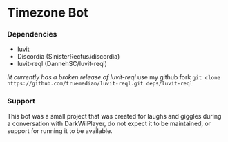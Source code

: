
# Timezone Bot

### Dependencies
- [luvit](https://luvit.io)
- Discordia (SinisterRectus/discordia)
- luvit-reql (DannehSC/luvit-reql)

*lit currently has a broken release of luvit-reql*
use my github fork `git clone https://github.com/truemedian/luvit-reql.git deps/luvit-reql`

### Support
This bot was a small project that was created for laughs and giggles during a conversation with DarkWiiPlayer, do not expect it to be maintained, or support for running it to be available.